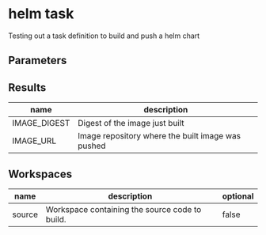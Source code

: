# helm task

Testing out a task definition to build and push a helm chart

## Parameters
<!--|name|description|default value|required|
|---|---|---|---|
|IMAGE|Reference of the image buildah will produce.||true|
|BUILDER_IMAGE|The location of the buildah builder image.|registry.access.redhat.com/ubi9/buildah:9.0.0-19@sha256:c8b1d312815452964885680fc5bc8d99b3bfe9b6961228c71a09c72ca8e915eb|false|
|DOCKERFILE|Path to the Dockerfile to build.|./Dockerfile|false|
|CONTEXT|Path to the directory to use as context.|.|false|
|TLSVERIFY|Verify the TLS on the registry endpoint (for push/pull to a non-TLS registry)|true|false|
|DOCKER_AUTH|unused, should be removed in next task version|""|false|
|HERMETIC|Determines if build will be executed without network access.|false|false|
|PREFETCH_INPUT|In case it is not empty, the prefetched content should be made available to the build.|""|false|
|IMAGE_EXPIRES_AFTER|Delete image tag after specified time. Empty means to keep the image tag. Time values could be something like 1h, 2d, 3w for hours, days, and weeks, respectively.|""|false|-->

## Results
|name|description|
|---|---|
|IMAGE_DIGEST|Digest of the image just built|
|IMAGE_URL|Image repository where the built image was pushed|

## Workspaces
|name|description|optional|
|---|---|---|
|source|Workspace containing the source code to build.|false|
